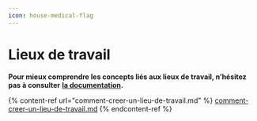 ```yaml
---
icon: house-medical-flag
---
```


# Lieux de travail

**Pour mieux comprendre les concepts liés aux lieux de travail, n’hésitez pas à consulter** [**la documentation**](https://support.braver.net/pour-les-administrateurs/lieux-de-travail)**.**

{% content-ref url="comment-creer-un-lieu-de-travail.md" %}
[comment-creer-un-lieu-de-travail.md](comment-creer-un-lieu-de-travail.md)
{% endcontent-ref %}
